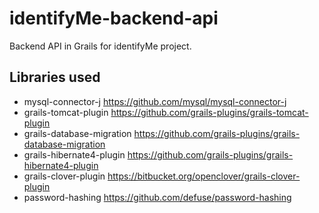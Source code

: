 # identifyMe-backend-api
Backend API in Grails for identifyMe project.

##    Libraries used

 * mysql-connector-j https://github.com/mysql/mysql-connector-j
 * grails-tomcat-plugin https://github.com/grails-plugins/grails-tomcat-plugin
 * grails-database-migration https://github.com/grails-plugins/grails-database-migration
 * grails-hibernate4-plugin https://github.com/grails-plugins/grails-hibernate4-plugin
 * grails-clover-plugin https://bitbucket.org/openclover/grails-clover-plugin
 * password-hashing https://github.com/defuse/password-hashing
